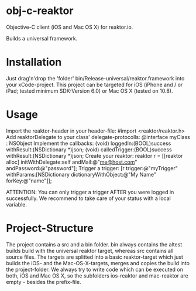 obj-c-reaktor
==========

Objective-C client (iOS and Mac OS X) for reaktor.io.

Builds a universal framework.

Installation
=========
Just drag'n'drop the 'folder' bin/Release-universal/reaktor.framework into your xCode-project. This project can be targeted for iOS (iPhone and / or iPad; tested minimum SDK-Version 6.0) or Mac OS X (tested on 10.8).

Usage
=========
Import the reaktor-header in your header-file: 
   #import <reaktor/reaktor.h>
Add reaktorDelegate to your class' delegate-protocolls: 
   @interface myClass : NSObject <reaktorDelegate>
Implement the callbacks:
   (void) loggedIn:(BOOL)success withResult:(NSDictionary *)json;
   (void) calledTrigger:(BOOL)success withResult:(NSDictionary *)json;
Create your reaktor: 
   reaktor r = [[reaktor alloc] initWithDelegate:self andMail:@"me@host.com" andPassword:@"password"];
Trigger a trigger: 
   [r trigger:@"myTrigger" withParams:[NSDictionary dictionaryWithObject:@"My Name" forKey:@"name"]];

ATTENTION: You can only trigger a trigger AFTER you were logged in successfully. We recommend to take care of your status with a local variable.

Project-Structure
=========

The project contains a src and a bin folder. bin always contains the altest builds build with the universal reaktor target, whereas src contains all source files.
The targets are splitted into a basic reaktor-target which just builds the iOS- and the Mac-OS-X-targets, merges and copies the build into the project-folder. We always try to write code which can be executed on both, iOS and Mac OS X, so the subfolders ios-reaktor and mac-reaktor are empty - besides the prefix-file.
